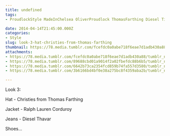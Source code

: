 ```yaml
---
title: undefined
tags:
- ProudlockStyle MadeInChelsea OliverProudlock ThomasFarthing Diesel Timberland

date: 2014-04-14T21:45:00.000Z
categories:
- Style
slug: look-3-hat-christies-from-thomas-farthing
thumbnail: https://78.media.tumblr.com/fcefdc0a0abe718f6eae7d1adb430a88/tumblr_n2a6nnoZgR1rhrm24o1_1280.jpg
attachments:
- https://78.media.tumblr.com/fcefdc0a0abe718f6eae7d1adb430a88/tumblr_n2a6nnoZgR1rhrm24o1_1280.jpg
- https://78.media.tumblr.com/89688cbd01a9014f2a02fbefdc88b6b5/tumblr_n2a6nnoZgR1rhrm24o2_1280.jpg
- https://78.media.tumblr.com/6642b73ca2354fcd859b74fa557d3580/tumblr_n2a6nnoZgR1rhrm24o4_1280.jpg
- https://78.media.tumblr.com/3b6166bd4bf0e38a275bc8f4359aba2b/tumblr_n2a6nnoZgR1rhrm24o3_1280.jpg

---
```


Look 3: 

  Hat - Christies from Thomas Farthing 

  Jacket - Ralph Lauren Corduroy 

  Jeans - Diesel Thavar  

  Shoes...
